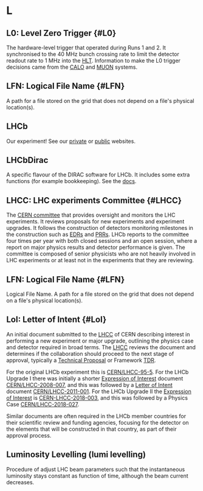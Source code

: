 # L

## L0: Level Zero Trigger {#L0}

The hardware-level trigger that operated during Runs 1 and 2.
It synchronised to the 40 MHz bunch crossing rate to limit the detector readout rate to 1 MHz into the [HLT](H.md#HLT).
Information to make the L0 trigger decisions came from the [CALO](C.md#CALO) and [MUON](M.md#MUON) systems.

## LFN: Logical File Name {#LFN}

A path for a file stored on the grid that does not depend on a file's physical location(s).

## LHCb

Our experiment!
See our [private](http://lhcb.web.cern.ch/lhcb/) or [public](http://lhcb-public.web.cern.ch/lhcb-public/) websites.

## LHCbDirac

A specific flavour of the DIRAC software for LHCb. It includes some extra functions (for example bookkeeping). See the [docs](https://lhcb-dirac.readthedocs.io/en/latest/).

## LHCC: LHC experiments Committee {#LHCC}

The [CERN committee](cern.ch/committees/lhcc/) that provides oversight and monitors the LHC experiments.
It reviews proposals for new experiments and experiment upgrades.
It follows the construction of detectors monitoring milestones in the construction such as [EDRs](E.md#EDR) and [PRRs](P.md#PRR).
LHCb reports to the committee four times per year with both closed sessions and an open session,
where a report on major physics results and detector performance is given.
The committee is composed of senior physicists who are not heavily involved in LHC experiments
or at least not in the experiments that they are reviewing.

## LFN: Logical File Name {#LFN}

Logical File Name. A path for a file stored on the grid that does not depend on a file's physical location(s).

## LoI: Letter of Intent {#LoI}

An initial document submitted to the [LHCC](L.md#LHCC) of CERN describing interest in performing a new experiment or major upgrade,
outlining the physics case and detector required in broad terms.
The [LHCC](L.md#LHCC) reviews the document and determines if the collaboration should proceed to the next stage of approval,
typically a [Technical Proposal](T.md#TP) or Framework [TDR](T.md#TDR).

For the original LHCb experiment this is [CERN/LHCC-95-5](http://cds.cern.ch/record/290868/files/SC00000024.pdf).
For the LHCb Upgrade I there was initially a shorter [Expression of Interest](E.md#EoI) document
[CERN/LHCC-2008-007](http://cds.cern.ch/record/1100545/files/lhcc-2008-007.pdf),
and this was followed by a [Letter of Intent](L.md#LoI) document [CERN/LHCC-2011-001](http://cds.cern.ch/record/1333091/files/LHCC-I-018.pdf).
For the LHCb Upgrade II the [Expression of Interest](E.md#EoI) is [CERN-LHCC-2018-003](http://cds.cern.ch/record/2244311/files/PII_EoI_final_v3.pdf),
and this was followed by a Physics Case [CERN/LHCC-2018-027](http://cds.cern.ch/record/2636441/files/Physics_II_cases_final.pdf).

Similar documents are often required in the LHCb member countries for their scientific review and funding agencies,
focusing for the detector on the elements that will be constructed in that country, as part of their approval process.

## Luminosity Levelling (lumi levelling)

Procedure of adjust LHC beam parameters such that the instantaneous luminosity stays constant as function of time, although the beam current decreases.
